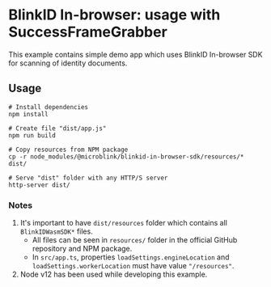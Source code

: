 # BlinkID In-browser: usage with SuccessFrameGrabber

This example contains simple demo app which uses BlinkID In-browser SDK for scanning of identity documents.

## Usage

```
# Install dependencies
npm install

# Create file "dist/app.js"
npm run build

# Copy resources from NPM package
cp -r node_modules/@microblink/blinkid-in-browser-sdk/resources/* dist/

# Serve "dist" folder with any HTTP/S server
http-server dist/
```

### Notes

1. It's important to have `dist/resources` folder which contains all `BlinkIDWasmSDK*` files.
    * All files can be seen in `resources/` folder in the official GitHub repository and NPM package.
    * In `src/app.ts`, properties `loadSettings.engineLocation` and `loadSettings.workerLocation` must have value `"/resources"`.
2. Node v12 has been used while developing this example.
